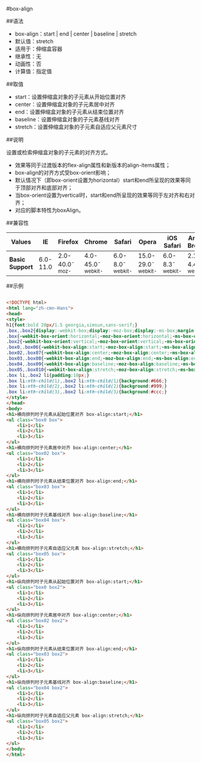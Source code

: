 #box-align

##语法

- box-align：start | end | center | baseline | stretch
- 默认值：stretch
- 适用于：伸缩盒容器
- 继承性：无
- 动画性：否
- 计算值：指定值


##取值

- start：设置伸缩盒对象的子元素从开始位置对齐
- center：设置伸缩盒对象的子元素居中对齐
- end：设置伸缩盒对象的子元素从结束位置对齐
- baseline：设置伸缩盒对象的子元素基线对齐
- stretch：设置伸缩盒对象的子元素自适应父元素尺寸


##说明

设置或检索伸缩盒对象的子元素的对齐方式。

- 效果等同于过渡版本的flex-align属性和新版本的align-items属性；
- box-align的对齐方式受box-orient影响；
- 默认情况下（即box-orient设置为horizontal）start和end所呈现的效果等同于顶部对齐和底部对齐；
- 当box-orient设置为vertical时，start和end所呈现的效果等同于左对齐和右对齐；
- 对应的脚本特性为boxAlign。


##兼容性


<table class="compatible">
<thead>
	<tr>
		<th>Values</th>
		<th>IE</th>
		<th>Firefox</th>
		<th>Chrome</th>
		<th>Safari</th>
		<th>Opera</th>
		<th>iOS Safari</th>
		<th>Android Browser</th>
		<th>Android Chrome</th>
	</tr>
</thead>
<tbody>
	<tr>
		<td><strong>Basic Support</strong></td>
		<td class="unsupport">6.0-11.0</td>
		<td class="support">2.0-40.0<sup class="fix">-moz-</sup></td>
		<td class="support">4.0-45.0<sup class="fix">-webkit-</sup></td>
		<td class="support">6.0-8.0<sup class="fix">-webkit-</sup></td>
		<td class="support">15.0-29.0<sup class="fix">-webkit-</sup></td>
		<td class="support">6.0-8.3<sup class="fix">-webkit-</sup></td>
		<td class="support">2.1-4.4.4<sup class="fix">-webkit-</sup></td>
		<td class="support">18.0-42.0<sup class="fix">-webkit-</sup></td>
	</tr>
</tbody>
</table>




##示例

```html

<!DOCTYPE html>
<html lang="zh-cmn-Hans">
<head>
<style>
h1{font:bold 20px/1.5 georgia,simsun,sans-serif;}
.box,.box2{display:-webkit-box;display:-moz-box;display:-ms-box;margin:0;padding:10px;background:#000;list-style:none;}
.box{-webkit-box-orient:horizontal;-moz-box-orient:horizontal;-ms-box-orient:horizontal;width:260px;height:100px;}
.box2{-webkit-box-orient:vertical;-moz-box-orient:vertical;-ms-box-orient:vertical;width:100px;height:260px;}
.box0,.box06{-webkit-box-align:start;-moz-box-align:start;-ms-box-align:start;}
.box02,.box07{-webkit-box-align:center;-moz-box-align:center;-ms-box-align:center;}
.box03,.box08{-webkit-box-align:end;-moz-box-align:end;-ms-box-align:end;}
.box04,.box09{-webkit-box-align:baseline;-moz-box-align:baseline;-ms-box-align:baseline;}
.box05,.box010{-webkit-box-align:stretch;-moz-box-align:stretch;-ms-box-align:stretch;}
.box li,.box2 li{padding:10px;}
.box li:nth-child(1),.box2 li:nth-child(1){background:#666;}
.box li:nth-child(2),.box2 li:nth-child(2){background:#999;}
.box li:nth-child(3),.box2 li:nth-child(3){background:#ccc;}
</style>
</head>
<body>
<h1>横向排列时子元素从起始位置对齐 box-align:start;</h1>
<ul class="box0 box">
	<li>1</li>
	<li>2</li>
	<li>3</li>
</ul>
<h1>横向排列时子元素居中对齐 box-align:center;</h1>
<ul class="box02 box">
	<li>1</li>
	<li>2</li>
	<li>3</li>
</ul>
<h1>横向排列时子元素从结束位置对齐 box-align:end;</h1>
<ul class="box03 box">
	<li>1</li>
	<li>2</li>
	<li>3</li>
</ul>
<h1>横向排列时子元素基线对齐 box-align:baseline;</h1>
<ul class="box04 box">
	<li>1</li>
	<li>2</li>
	<li>3</li>
</ul>
<h1>横向排列时子元素自适应父元素 box-align:stretch;</h1>
<ul class="box05 box">
	<li>1</li>
	<li>2</li>
	<li>3</li>
</ul>
<h1>纵向排列时子元素从起始位置对齐 box-align:start;</h1>
<ul class="box0 box2">
	<li>1</li>
	<li>2</li>
	<li>3</li>
</ul>
<h1>纵向排列时子元素居中对齐 box-align:center;</h1>
<ul class="box02 box2">
	<li>1</li>
	<li>2</li>
	<li>3</li>
</ul>
<h1>纵向排列时子元素从结束位置对齐 box-align:end;</h1>
<ul class="box03 box2">
	<li>1</li>
	<li>2</li>
	<li>3</li>
</ul>
<h1>纵向排列时子元素基线对齐 box-align:baseline;</h1>
<ul class="box04 box2">
	<li>1</li>
	<li>2</li>
	<li>3</li>
</ul>
<h1>纵向排列时子元素自适应父元素 box-align:stretch;</h1>
<ul class="box05 box2">
	<li>1</li>
	<li>2</li>
	<li>3</li>
</ul>
</body>
</html>

```
